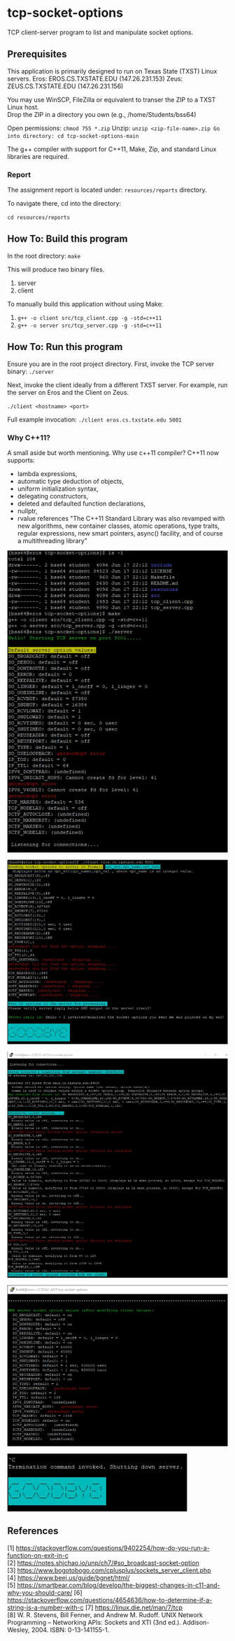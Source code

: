 # tcp-socket-options
TCP client-server program to list and manipulate socket options.

## Prerequisites 

This application is primarily designed to run on Texas State (TXST) Linux servers.
Eros: EROS.CS.TXSTATE.EDU (147.26.231.153)
Zeus: ZEUS.CS.TXSTATE.EDU (147.26.231.156)

You may use WinSCP, FileZilla or equivalent to transer the ZIP to a TXST Linux host.     
Drop the ZIP in a directory you own (e.g., /home/Students/bss64)

Open permissions: `chmod 755 *.zip`
Unzip: `unzip <zip-file-name>.zip Go into directory: cd tcp-socket-options-main`

The g++ compiler with support for C++11, Make, Zip, and standard Linux libraries are required. 

### Report

The assignment report is located under:
`resources/reports` directory.

To navigate there, cd into the directory:

`cd resources/reports`

## How To: Build this program

In the root directory: 
`make` 

This will produce two binary files. 
1. server
2. client

To manually build this application without using Make: 
1. `g++ -o client src/tcp_client.cpp -g -std=c++11`
2. `g++ -o server src/tcp_server.cpp -g -std=c++11`

## How To: Run this program

Ensure you are in the root project directory. 
First, invoke the TCP server binary: 
`./server`

Next, invoke the client ideally from a different TXST server. 
For example, run the server on Eros and the Client on Zeus. 

`./client <hostname> <port>`

Full example invocation: 
`./client eros.cs.txstate.edu 5001`

### Why C++11?
A small aside but worth mentioning. Why use c++11 compiler? C++11 now supports:
- lambda expressions,
- automatic type deduction of objects,
- uniform initialization syntax,
- delegating constructors,
- deleted and defaulted function declarations,
- nullptr,
- rvalue references
"The C++11 Standard Library was also revamped with new algorithms, new container classes, atomic operations, type traits, regular expressions, new smart pointers, async() facility, and of course a multithreading library"

![Build program and run server](resources/img/build_and_run_server.jpg)

![Run the client](resources/img/run_client.jpg)

![Server processed payload](resources/img/server_processed_payload.jpg)

![New server socket options](resources/img/new_server_socket_opts.jpg)

![Shut down the server](resources/img/shutting_down_server.jpg)

## References

[1] https://stackoverflow.com/questions/9402254/how-do-you-run-a-function-on-exit-in-c    
[2] https://notes.shichao.io/unp/ch7/#so_broadcast-socket-option   
[3] https://www.bogotobogo.com/cplusplus/sockets_server_client.php    
[4] https://www.beej.us/guide/bgnet/html/    
[5] https://smartbear.com/blog/develop/the-biggest-changes-in-c11-and-why-you-should-care/ 
[6] https://stackoverflow.com/questions/4654636/how-to-determine-if-a-string-is-a-number-with-c 
[7] https://linux.die.net/man/7/tcp  
[8] W. R. Stevens, Bill Fenner, and Andrew M. Rudoff. UNIX Network Programming – Networking
APIs: Sockets and XTI (3nd ed.). Addison-Wesley, 2004. ISBN: 0-13-141155-1.
